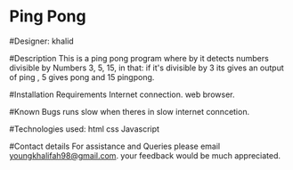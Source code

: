 # Ping Pong

#Designer:
khalid

#Description
This is a ping pong program where by it detects numbers divisible by Numbers 3, 5, 15, in that:
if it's divisible by 3 its gives an output of ping , 5 gives pong and 15 pingpong.

#Installation Requirements
 Internet connection.
 web browser.
 
#Known Bugs
runs slow when theres in slow internet conncetion.

#Technologies used:
 html
 css
 Javascript
 
#Contact details
For assistance and Queries please email youngkhalifah98@gmail.com.
      your feedback would be much appreciated.
